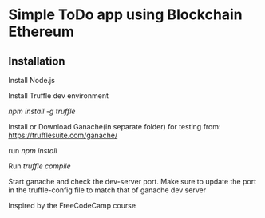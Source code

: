 # Simple ToDo app using Blockchain Ethereum 

## Installation

Install Node.js

Install Truffle dev environment

*npm install -g truffle*

Install or Download Ganache(in separate folder) for testing from:
https://trufflesuite.com/ganache/

run *npm install*

Run *truffle compile* 

Start ganache and check the dev-server port. Make sure to update the port in the truffle-config file to match that of ganache dev server

Inspired by the FreeCodeCamp course
